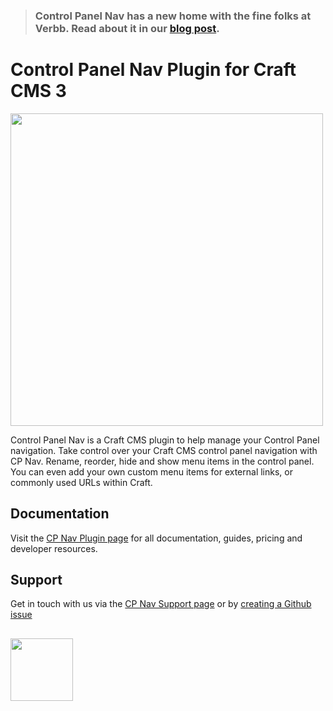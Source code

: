 > 
> ### Control Panel Nav has a new home with the fine folks at Verbb. Read about it in our [blog post](https://verbb.io/blog/welcome-to-verbb).
>

# Control Panel Nav Plugin for Craft CMS 3

<img width="500" src="https://verbb.io/uploads/plugins/cp-nav/_800x455_crop_center-center/cp-nav-social-card.png">

Control Panel Nav is a Craft CMS plugin to help manage your Control Panel navigation. Take control over your Craft CMS control panel navigation with CP Nav. Rename, reorder, hide and show menu items in the control panel. You can even add your own custom menu items for external links, or commonly used URLs within Craft.

## Documentation

Visit the [CP Nav Plugin page](https://verbb.io/craft-plugins/cp-nav) for all documentation, guides, pricing and developer resources.

## Support

Get in touch with us via the [CP Nav Support page](https://verbb.io/craft-plugins/cp-nav/support) or by [creating a Github issue](/verbb/cp-nav/issues)

<h2></h2>

<a href="https://verbb.io" target="_blank">
  <img width="100" src="https://verbb.io/assets/img/verbb-pill.svg">
</a>
